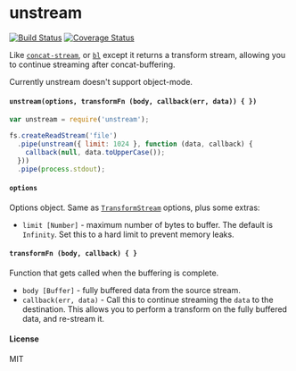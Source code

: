 # unstream

[![Build Status](https://travis-ci.org/lxe/unstream.svg)](https://travis-ci.org/lxe/unstream) [![Coverage Status](https://coveralls.io/repos/lxe/unstream/badge.svg)](https://coveralls.io/r/lxe/unstream)

Like [`concat-stream`](http://ghub.io/concat-stream), or [`bl`](http://ghub.io/bl) except it returns a transform stream, allowing you to continue streaming after concat-buffering.

Currently unstream doesn't support object-mode.

#### `unstream(options, transformFn (body, callback(err, data)) { })`

```javascript
var unstream = require('unstream');

fs.createReadStream('file')
  .pipe(unstream({ limit: 1024 }, function (data, callback) {
    callback(null, data.toUpperCase());
  }))
  .pipe(process.stdout);
```

#### `options`

Options object. Same as [`TransformStream`](https://nodejs.org/api/stream.html#stream_class_stream_transform_1) options, plus some extras:

 - `limit [Number]` - maximum number of bytes to buffer. The default is `Infinity`. Set this to a hard limit to prevent memory leaks.

#### `transformFn (body, callback) { }`

Function that gets called when the buffering is complete.

 - `body [Buffer]` - fully buffered data from the source stream.
 - `callback(err, data)` - Call this to continue streaming the `data` to the destination. This allows you to perform a transform on the fully buffered data, and re-stream it.

#### License

MIT

